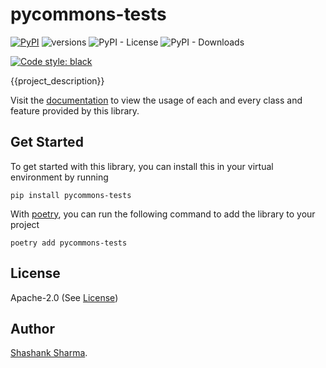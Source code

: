 # pycommons-tests

[![PyPI](https://img.shields.io/pypi/v/pycommons-tests)](https://pypi.org/project/pycommons-tests/)
![versions](https://img.shields.io/pypi/pyversions/pycommons-tests.svg)
![PyPI - License](https://img.shields.io/pypi/l/pycommons-tests)
![PyPI - Downloads](https://img.shields.io/pypi/dw/pycommons-tests)

[![Code style: black](https://img.shields.io/badge/code%20style-black-000000.svg)](https://github.com/psf/black)

{{project_description}}

Visit the [documentation](https://pycommons.github.io/pycommons-tests) to view
the usage of each and every class and feature provided by this library.

## Get Started

To get started with this library, you can install this in your virtual environment
by running

```shell
pip install pycommons-tests
```

With [poetry](https://python-poetry.org/), you can run the following command to add the library to your
project

```shell
poetry add pycommons-tests
```

## License

Apache-2.0 (See [License](LICENSE))

## Author

[Shashank Sharma](https://github.com/shashankrnr32).

